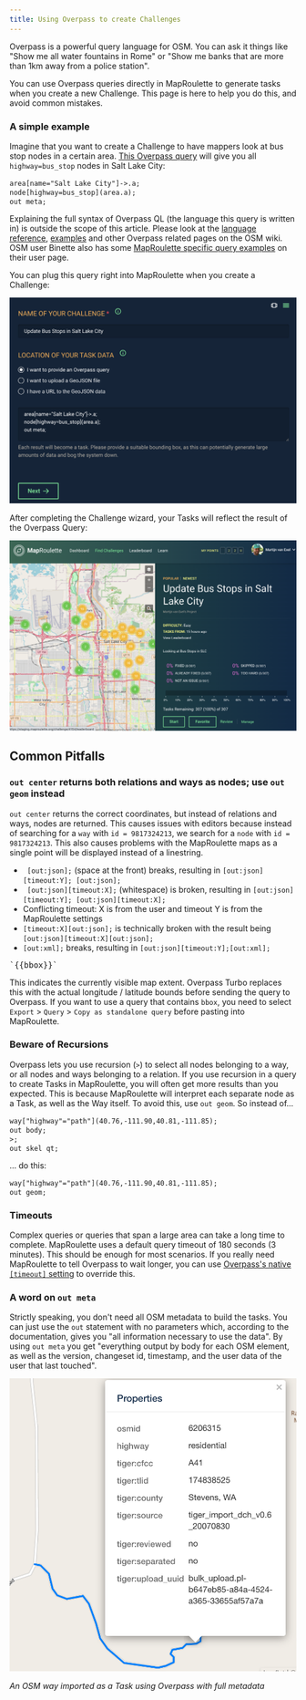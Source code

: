 ```yaml
---
title: Using Overpass to create Challenges
---
```


Overpass is a powerful query language for OSM. You can ask it things like "Show me all water fountains in Rome" or "Show me banks that are more than 1km away from a police station".

You can use Overpass queries directly in MapRoulette to generate tasks when you create a new Challenge. This page is here to help you do this, and avoid common mistakes.

### A simple example

Imagine that you want to create a Challenge to have mappers look at bus stop nodes in a certain area. [This Overpass query](http://overpass-turbo.eu/s/Wh4) will give you all `highway=bus_stop` nodes in Salt Lake City:

```
area[name="Salt Lake City"]->.a;
node[highway=bus_stop](area.a);
out meta;
```

Explaining the full syntax of Overpass QL (the language this query is written in) is outside the scope of this article. Please look at the [language reference](https://wiki.openstreetmap.org/wiki/Overpass_API/Overpass_QL), [examples](https://wiki.openstreetmap.org/wiki/Overpass_API/Overpass_API_by_Example) and other Overpass related pages on the OSM wiki. OSM user Binette also has some [MapRoulette specific query examples](https://wiki.openstreetmap.org/wiki/User:Binnette/OverpassQueries) on their user page.

You can plug this query right into MapRoulette when you create a Challenge:

![](/media/87983753-1f76b580-ca96-11ea-89d0-c6373a54031e.png)

After completing the Challenge wizard, your Tasks will reflect the result of the Overpass Query:

![](/media/87983923-606eca00-ca96-11ea-8ba4-c06bdf0ff1df.png)

## Common Pitfalls

### `out center` returns both relations and ways as nodes; use `out geom` instead

`out center` returns the correct coordinates, but instead of relations and ways, nodes are returned. This causes issues with editors because instead of searching for a `way` with `id = 9817324213`, we search for a `node` with `id = 9817324213`. This also causes problems with the MapRoulette maps as a single point will be displayed instead of a linestring.

- ` [out:json];` (space at the front) breaks, resulting in `[out:json][timeout:Y]; [out:json];`
- ` [out:json][timeout:X];` (whitespace) is broken, resulting in `[out:json][timeout:Y]; [out:json][timeout:X];`
- Conflicting timeout: X is from the user and timeout Y is from the MapRoulette settings
- `[timeout:X][out:json];` is technically broken with the result being `[out:json][timeout:X][out:json];`
- `[out:xml];` breaks, resulting in `[out:json][timeout:Y];[out:xml];`

<pre>`&#123;&#123;bbox&#125;&#125;`</pre>

This indicates the currently visible map extent. Overpass Turbo replaces this with the actual longitude / latitude bounds before sending the query to Overpass. If you want to use a query that contains `bbox`, you need to select `Export` > `Query` > `Copy as standalone query` before pasting into MapRoulette.

### Beware of Recursions

Overpass lets you use recursion (`>`) to select all nodes belonging to a way, or all nodes and ways belonging to a relation. If you use recursion in a query to create Tasks in MapRoulette, you will often get more results than you expected. This is because MapRoulette will interpret each separate node as a Task, as well as the Way itself. To avoid this, use `out geom`. So instead of...

```
way["highway"="path"](40.76,-111.90,40.81,-111.85);
out body;
>;
out skel qt;
```

... do this:

```
way["highway"="path"](40.76,-111.90,40.81,-111.85);
out geom;
```

### Timeouts

Complex queries or queries that span a large area can take a long time to complete. MapRoulette uses a default query timeout of 180 seconds (3 minutes). This should be enough for most scenarios. If you really need MapRoulette to tell Overpass to wait longer, you can use [Overpass's native `[timeout]` setting](https://wiki.openstreetmap.org/wiki/Overpass_API/Overpass_QL#timeout:) to override this.

### A word on `out meta`

Strictly speaking, you don't need all OSM metadata to build the tasks. You can just use the `out` statement with no parameters which, according to the documentation, gives you "all information necessary to use the data". By using `out meta` you get "everything output by body for each OSM element, as well as the version, changeset id, timestamp, and the user data of the user that last touched".

![](/media/88001168-b8202c00-cabc-11ea-9d47-db983ce4d11b.png)

_An OSM way imported as a Task using Overpass with full metadata_

